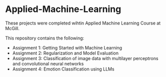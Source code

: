 # Applied-Machine-Learning

These projects were completed wihtin Applied Machine Learning Course at McGill. 

This repository contains the following:
* Assignment 1: Getting Started with Machine Learning
* Assignment 2: Regularization and Model Evaluation
* Assignment 3: Classification of image data with multilayer perceptrons and convolutional neural networks
* Assignment 4: Emotion Classification using LLMs
